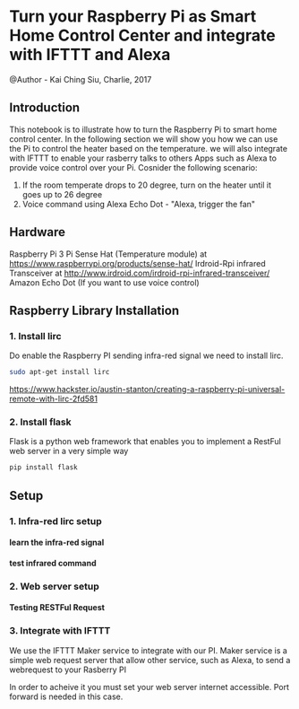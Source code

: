 
# Turn your Raspberry Pi as Smart Home Control Center and integrate with IFTTT and Alexa 
@Author - Kai Ching Siu, Charlie, 2017

## Introduction
This notebook is to illustrate how to turn the Raspberry Pi to smart home control center. In the following section we will show you how we can use the Pi to control the heater based on the temperature. we will also integrate with IFTTT to enable your rasberry talks to others Apps such as Alexa to provide voice control over your Pi. Cosnider the following scenario:

1. If the room temperate drops to 20 degree, turn on the heater until it goes up to 26 degree
2. Voice command using Alexa Echo Dot - "Alexa, trigger the fan"


## Hardware 
Raspberry Pi 3
Pi Sense Hat (Temperature module) at https://www.raspberrypi.org/products/sense-hat/
Irdroid-Rpi infrared Transceiver at http://www.irdroid.com/irdroid-rpi-infrared-transceiver/
Amazon Echo Dot (If you want to use voice control)

## Raspberry Library Installation
### 1. Install lirc
Do enable the Raspberry PI sending infra-red signal we need to install lirc. 

```bash
sudo apt-get install lirc
```
https://www.hackster.io/austin-stanton/creating-a-raspberry-pi-universal-remote-with-lirc-2fd581

### 2. Install flask
Flask is a python web framework that enables you to implement a RestFul web server in a very simple way

```bash
pip install flask
```

## Setup
### 1. Infra-red lirc setup

#### learn the infra-red signal

#### test infrared command

### 2. Web server setup

#### Testing RESTFul Request

### 3. Integrate with IFTTT
We use the IFTTT Maker service to integrate with our PI. Maker service is a simple web request server that allow other service, such as Alexa, to send a webrequest to your Rasberry PI

In order to acheive it you must set your web server internet accessible. Port forward is needed in this case. 







